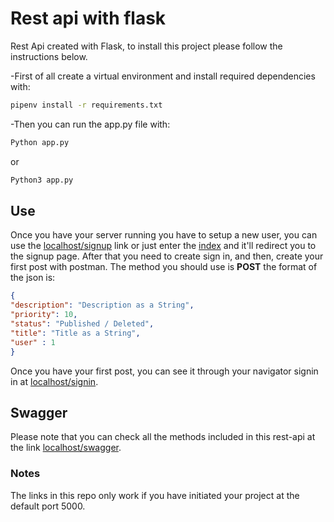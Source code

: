 # Rest api with flask
Rest Api created with Flask, to install this project please follow the instructions below.

-First of all create a virtual environment and install required dependencies with:
```bash
pipenv install -r requirements.txt
```
-Then you can run the app.py file with: 
```bash
Python app.py
```
or 
 ```bash
Python3 app.py
```
## Use
Once you have your server running you have to setup a new user, you can use the [localhost/signup](http://localhost:5000/signup) link or just enter the [index](http://localhost:5000) and it'll redirect you to the signup page. After that you need to create sign in, and then, create your first post with postman. The method you should use is <strong>POST</strong> the format of the json is:

```JSON
{
"description": "Description as a String",
"priority": 10,
"status": "Published / Deleted",
"title": "Title as a String",
"user" : 1
}
```
Once you have your first post, you can see it through your navigator signin in at [localhost/signin](http://localhost:5000/signin).
## Swagger

Please note that you can check all the methods included in this rest-api at the link [localhost/swagger](http://localhost:5000/swagger).

### Notes

The links in this repo only work if you have initiated your project at the default port 5000.